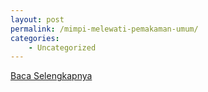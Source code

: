 ```yaml
---
layout: post
permalink: /mimpi-melewati-pemakaman-umum/
categories:
    - Uncategorized
---
```


[Baca Selengkapnya](/09)